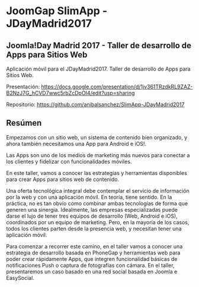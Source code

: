 
# JoomGap SlimApp - JDayMadrid2017

## Joomla!Day Madrid 2017 - Taller de desarrollo de Apps para Sitios Web

Aplicación móvil para el JDayMadrid2017. Taller de desarrollo de Apps para Sitios Web. 

Presentación: https://docs.google.com/presentation/d/1jv361TRzdkRL9ZAZ-B2NzJ7G_hCVD7wwc5rbZcDpOI4/edit?usp=sharing

Repositorio: https://github.com/anibalsanchez/SlimApp-JDayMadrid2017

## Resúmen

Empezamos con un sitio web, un sistema de contenido bien organizado, y ahora también necesitamos una App para Android e iOS!.

Las Apps son uno de los medios de marketing más nuevos para conectar a los clientes y fidelizar con funcionalidades móviles.

En este taller, vamos a conocer las estrategias y herramientas disponibles para crear Apps para sitios web de contenido.

Una oferta tecnológica integral debe contemplar el servicio de información por la web y con una aplicación móvil. En teoría, tiene sentido. En la práctica, no es tan obvio como combinar ambas tecnologías de forma que generen una sinergia. Idealmente, las empresas especializadas puede darse el lujo de tener tres equipos de desarrollo (Web, Android e iOS), coordinados por un equipo de marketing. Pero, en la mayoría de los casos, todos los clientes parten desde la presencia web, y necesitan tener una aplicación móvil.

Para comenzar a recorrer este camino, en el taller vamos a conocer una estrategia de desarrollo basada en PhoneGap y herramientas web para poder crear rápidamente Apps, que integren funcionalidad básicas de notificaciones Push o captura de fotografías con cámara. En el taller, presentaremos un caso basado en una red social basada en Joomla e EasySocial.
